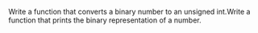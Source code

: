 Write a function that converts a binary number to an unsigned int.Write a function that prints the binary representation of a number.
